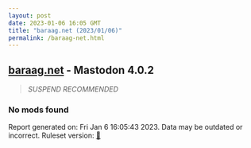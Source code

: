 ```yaml
---
layout: post
date: 2023-01-06 16:05 GMT
title: "baraag.net (2023/01/06)"
permalink: /baraag-net.html
---
```



## [baraag.net](https://baraag.net) - Mastodon 4.0.2

> *SUSPEND RECOMMENDED*

### No mods found

Report generated on: Fri Jan  6 16:05:43 2023. Data may be outdated or incorrect.
Ruleset version: [🏀](/version-basketball)
